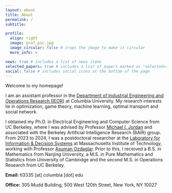 ```yaml
---
layout: about
title: About
permalink: /
subtitle:

profile:
  align: right
  image: prof_pic.jpg
  image_circular: false # crops the image to make it circular
  more_info: >

news: true # includes a list of news items
selected_papers: true # includes a list of papers marked as "selected={true}"
social: false # includes social icons at the bottom of the page
---
```


Welcome to my homepage!

I am an assistant professor in the [Department of Industrial Engineering and Operations Research (IEOR)](https://ieor.columbia.edu/) at Columbia University. My research interests lie in optimization, game theory, machine learning, optimal transport and social network.

I obtained my Ph.D. in Electrical Engineering and Computer Science from UC Berkeley, where I was advised by Professor [Michael I. Jordan](https://people.eecs.berkeley.edu/~jordan/) and associated with the Berkeley Artificial Intelligence Research (BAIR) group. From 2023 to 2024, I was a postdoctoral researcher at the [Laboratory for Information & Decision Systems](https://lids.mit.edu/) at Massachusetts Institute of Technology, working with Professor [Asuman Ozdaglar](https://asu.mit.edu/). Prior to this, I received a B.S. in Mathematics from Nanjing University, a M.S. in Pure Mathematics and Statistics from University of Cambridge and the second M.S. in Operations Research from UC Berkeley.

<p><strong>Email:</strong> tl3335 [at] columbia [dot] edu </p>
<p><strong>Office:</strong> 305 Mudd Building, 500 West 120th Street, New York, NY 10027 </p>
